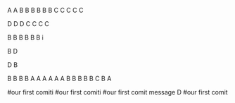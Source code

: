 A
A
B
B
B
B
B
B
C
C
C
C
C

D
D
D
C
C
C
C

B
B
B
B
B
B
i

B
D




D
B

B
B
B
B
A
A
A
A
A
A
B
B
B
B
B
C
B
A


#our first comiti
#our first comiti
#our first comit message
D
#our first comit
